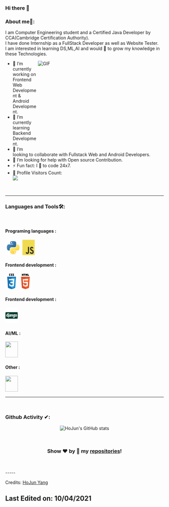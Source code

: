 ### Hi there 👋

### About me🧑:
I am Computer Engineering student and a Certified Java Developer by CCA(Cambridge Certification Authority).<br/>
I have done Internship as a FullStack Developer as well as Website Tester.<br/>
I am interested in learning DS,ML,AI and would 💖 to grow my knowledge in these Technologies.

<img align="right" alt="GIF" src="https://owaisnoor.info/blog/wp-content/uploads/2019/03/maxresdefault.jpg" width="400" height="280" />

- 🔭 I’m currently working on Frontend Web Development & Android Development.
- 🌱 I’m currently learning Backend Development.
- 👯 I’m looking to collaborate with Fullstack Web and Android Developers.
- 🤔 I’m looking for help with Open source Contribution.
- ⚡ Fun fact: I 💖 to code 24x7.
- 🎢 Profile Visitors Count:  
![](https://visitor-badge.glitch.me/badge?page_id=didghwns0514)

<br/>

---


<summary>

### Languages and Tools🛠: 
<br/>


#### Programing languages :
<img src='https://raw.githubusercontent.com/devicons/devicon/master/icons/python/python-original.svg' width=50px height=50px>
<img src='https://raw.githubusercontent.com/devicons/devicon/master/icons/javascript/javascript-original.svg' width=40px height=50px>


#### Frontend development :
<img src='https://raw.githubusercontent.com/devicons/devicon/master/icons/css3/css3-original-wordmark.svg' width=40px height=50px>
<img src='https://raw.githubusercontent.com/devicons/devicon/master/icons/html5/html5-original-wordmark.svg' width=40px height=50px>


#### Frontend development :
<img src='https://raw.githubusercontent.com/devicons/devicon/master/icons/django/django-original.svg' width=40px height=50px>

#### AI/ML :
<img src='https://www.vectorlogo.zone/logos/tensorflow/tensorflow-icon.svg' width=40px height=50px>

#### Other :
<img src='https://www.vectorlogo.zone/logos/git-scm/git-scm-icon.svg' width=40px height=50px>


</summary>

---

<br/>

### Github Activity ✔:
<div align="center">

![HoJun's GitHub stats](https://github-readme-stats.vercel.app/api?username=didghwns0514&theme=solarized-light&show_icons=true)

</div>


<br/>



<div align="center">
  

### Show ❤️ by 🌟 my [repositories](https://github.com/didghwns0514?tab=repositories)!

<br/>
<br/>

</div>
-----

Credits: [HoJun Yang](https://github.com/didghwns0514)

Last Edited on: 10/04/2021
---


<!--
**didghwns0514/didghwns0514** is a ✨ _special_ ✨ repository because its `README.md` (this file) appears on your GitHub profile.

Here are some ideas to get you started:

- 🔭 I’m currently working on ...
- 🌱 I’m currently learning ...
- 👯 I’m looking to collaborate on ...
- 🤔 I’m looking for help with ...
- 💬 Ask me about ...
- 📫 How to reach me: ...
- 😄 Pronouns: ...
- ⚡ Fun fact: ...
-->

